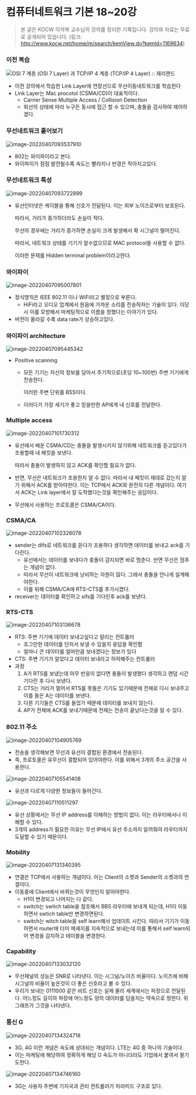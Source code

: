 # 컴퓨터네트워크 기본 18~20강

> 본 글은 KOCW 이석복 교수님의 강의를 정리한 기록입니다. 
> 강의와 자료는 무료로 공개되어 있습니다.
> (링크: http://www.kocw.net/home/m/search/kemView.do?kemId=1169634)



### 이전 복습

![OSI 7 계층 (OSI 7 Layer) 과 TCP/IP 4 계층 (TCP/IP 4 Layer) :: 재리랜드](https://t1.daumcdn.net/cfile/tistory/99B9493359B6408E23)

- 이전 강의에서 학습한 Link Layer에 연장선으로 무선이동네트워크를 학습힌다
- Link Layer는 Mac procotol (CSMA/CD)이 대표적이다.
  - Carrier Sense Multiple Access / Collision Detection
  - 회선의 상태에 따라 누구든 동시에 접근 할 수 있으며, 충돌을 검사하여 제어하겠다.



### 무선네트워크 훝어보기

![image-20220407093537910](무선이동네트워크.assets/image-20220407093537910.png)

- 802는 와이파이라고 본다.
- 와이파이가 점점 발전될수록 속도는 빨라지나 반경은 작아지고있다.



### 무선네트워크 특성

![image-20220407093722899](무선이동네트워크.assets/image-20220407093722899.png)

- 유선인터넷은 케이블을 통해 신호가 전달된다. 이는 외부 노이즈로부터 보호된다. 

  따라서, 거리가 증가하더라도 손실이 적다.

  무선의 경우에는 거리가 증가하면 손실이 크게 발생해서 확 시그널이 떨어진다.

  따라서, 네트워크 상태를 기기가 알수없으므로 MAC protocol을 사용할 수 없다.

  이러한 문제를 Hidden terminal problem이라고한다.



### 와이파이

![image-20220407095007801](무선이동네트워크.assets/image-20220407095007801.png)

- 정식명칙은 IEEE 802.11 이나 WiFi라고 별칭으로 부른다.
  - HiFi라고 오디오 업계에서 원음에 가까운 소리를 전송하자는 기술이 있다. 이당시 이를 모방해서 마케팅적으로 이름을 정했다는 이야기가 있다.
- 버전이 올라갈 수록 data rate가 상승하고있다.



### 와이파이 architecture

![image-20220407095445342](무선이동네트워크.assets/image-20220407095445342.png)

- Positive scanning

  - 모든 기기는 자신의 정보를 담아서 주기적으로(초당 10~100번) 주변 기기에게 전송한다. 

    이러한 주변 단위를 BSS이다.

  - 이러다가 가장 세기가 좋고 믿을만한 AP에게 내 신호를 전달한다.



### Multiple access

![image-20220407101730312](무선이동네트워크.assets/image-20220407101730312.png)

- 유선에서 배운 CSMA/CD는 충돌을 발생시키지 않기위해 네트워크를 듣고있다가 조용할때 내 페킷을 보낸다.

  따라서 충돌이 발생하지 않고 ACK를 확인할 필요가 없다.

- 반면, 무선은 네트워크가 조용한지 알 수 없다. 따라서 내 페킷이 재대로 갔는지 알기 위해서 ACK를 받아야한다. 이는 TCP에서 ACK와 완전히 다른 개념이다. 여기서 ACK는 Link layer에서 잘 도착했다는것을 확인해주는 응답이다.

- 무선에서 사용하는 프로토콜은 CSMA/CA이다.



### CSMA/CA

![image-20220407102326078](무선이동네트워크.assets/image-20220407102326078.png)

- sender는 difs로 네트워크를 듣다가 조용하다 생각하면 데이터를 보내고 ack를 기다린다.
  - 유선에서는 데이터를 보내다가 충돌이 감지되면 바로 멈춘다. 반면 무선은 멈추는 개념이 없다.
  - 따라서 무선이 네트워크에 낭비하는 자원이 많다. 그래서 충돌을 안나게 설계해야한다.
  - 이를 위해 CSMA/CA에 RTS-CTS를 추가시켰다.
- receiver는 데이터를 확인하고 sifs를 기다린후 ack를 보낸다.



### RTS-CTS

![image-20220407103136678](무선이동네트워크.assets/image-20220407103136678.png)

- RTS: 주변 기기에 데이터 보내고싶다고 알리는 컨트롤러
  - 조그만한 데이터를 던저서 보낼 수 있을지 응답을 확인함
  - 얼마나 큰 데이터를 얼마만큼 보내겠다는 정보가 있다
- CTS: 주변 기기가 알았다고 데이터 보내라고 허락해주는 컨트롤러
- 과정
  1. A가 RTS를 보냈는데 아무 반응이 없다면 충돌이 발생했다 생각하고 랜덤 시간 기다린 후 다시 보낸다.
  2. CTS는 거리가 멀어서 RTS를 못들은 기기도 있기때문에 전체로 다시 보내주고 이를 들은 A는 데이터를 보낸다.
  3. 다른 기기들은 CTS를 들었기 때문에 데이터를 보내지 않는다.
  4. AP가 전체에 ACK를 보내기때문에 전체는 전송이 끝났다는것을 알 수 있다.



### 802.11 주소

![image-20220407104905769](무선이동네트워크.assets/image-20220407104905769.png)

- 전송을 생각해보면 무선과 유선이 결합된 환경에서 전송된다.
- 즉, 프로토콜은 유무선이 결합되어 있어야한다. 이를 위해서 3개의 주소 공간을 사용한다.



![image-20220407105541408](무선이동네트워크.assets/image-20220407105541408.png)

- 유선과 다르게 다양한 정보들이 들어간다.



![image-20220407110511297](무선이동네트워크.assets/image-20220407110511297.png)

- 유선 상황에서는 무선 IP address를 이해하는 방법이 없다. 이는 라우터에서나 이해할 수 있다.
- 3개의 address가 필요한 이유는 무선 IP에서 유선 주소까지 알려줘야 라우터까지 도달할 수 있기 때문이다.



### Mobility

![image-20220407131340395](무선이동네트워크.assets/image-20220407131340395.png)

- 연결은 TCP에서 사용하는 개념이다. 이는 Client의 소켓과 Sender의 소켓과의 연결이다.
- 이동중에 Client에서 바뀌는것이 무엇인지 알아야한다.
  - H1이 변경되고 나머지는 다 같다.
  - switch는 switch table을 참조해서 BBS 라우터에 보내게 되는데, H1이 이동하면서 swtich table만 변경하면된다.
  - switch는 witch table을 self learn해서 업데이트 시킨다. 따라서 기기가 이동하면서 router에 더미 메세지를 지속적으로 보내는데 이를 통해서 self learn되어 변경을 감지하고 테이블을 변경한다.



### Capability

![image-20220407133032120](무선이동네트워크.assets/image-20220407133032120.png)

- 무선채널의 성능은 SNR로 나타낸다. 이는 시그널/노이즈 비율이다. 노이즈에 비해 시그널의 비율이 높은것이 더 좋은 신호라고 볼 수 있다.
- 우리가 보내는 0111000 같은 비트 신호는 실제 물리 세계에서는 파장으로 전달된다. 어느정도 길이의 파장에 어느정도 양의 데이터를 담을지는 약속으로 정한다. 위 그래프가 그것을 나타낸다.



### 통신 G

![image-20220407134324718](무선이동네트워크.assets/image-20220407134324718.png)

- 3G, 4G 이런 개념은 속도에 상대되는 개념이다. LTE는 4G 중 하나의 기술이다.
- 이는 마케팅에 해당하여 정확하게 해당 G 속도가 아니더라도 기업에서 붙여서 팔기도한다.



![image-20220407134746160](무선이동네트워크.assets/image-20220407134746160.png)

- 3G는 사용자 주변에 기지국과 관리 컨트롤러가 피라미드 구조로 있다.



